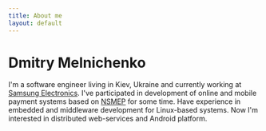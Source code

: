 ```yaml
---
title: About me
layout: default
---
```

# Dmitry Melnichenko

I'm a software engineer living in Kiev, Ukraine and currently working at [Samsung Electronics][samsung].
I've participated in development of online and mobile payment systems based on [NSMEP][nsmep] for some time.
Have experience in embedded and middleware development for Linux-based systems. Now I'm interested in
distributed web-services and Android platform.

[samsung]: http://samsung.com
[nsmep]:   http://www.bank.gov.ua/control/en/publish/article?art_id=37457&cat_id=37443
